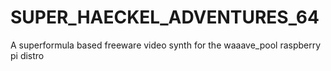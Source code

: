 # SUPER_HAECKEL_ADVENTURES_64
A superformula based freeware video synth for the waaave_pool raspberry pi distro
